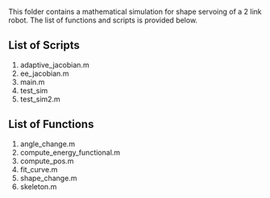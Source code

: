 This folder contains a mathematical simulation for shape servoing of a 2 link robot. The list of functions and scripts is provided below.

## List of Scripts
1. adaptive_jacobian.m
2. ee_jacobian.m
3. main.m
4. test_sim
5. test_sim2.m

## List of Functions
1. angle_change.m
2. compute_energy_functional.m
3. compute_pos.m
4. fit_curve.m
5. shape_change.m
6. skeleton.m
